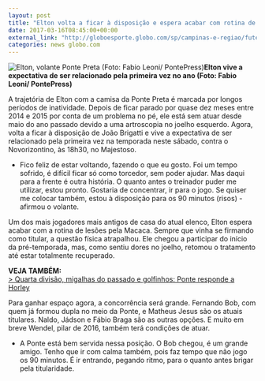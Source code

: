 ```yaml
---
layout: post
title: "Elton volta a ficar à disposição e espera acabar com rotina de lesões na Ponte"
date: 2017-03-16T08:45:00+00:00
external_link: "http://globoesporte.globo.com/sp/campinas-e-regiao/futebol/times/ponte-preta/noticia/2017/03/elton-volta-ficar-disposicao-e-espera-acabar-com-rotina-de-lesoes-na-ponte.html"
categories: news globo.com
---
```

 ![Elton, volante Ponte Preta (Foto: Fabio Leoni/ PontePress)](http://s2.glbimg.com/fAPgBXhbcLfic4DTb_nYdJld9Nw=/242x0:710x618/300x397/s.glbimg.com/es/ge/f/original/2016/09/08/elton.jpg "Elton, volante Ponte Preta (Foto: Fabio Leoni/ PontePress)")**Elton vive a expectativa de ser relacionado pela primeira vez no ano (Foto: Fabio Leoni/ PontePress)**

A trajetória de Elton com a camisa da Ponte Preta é marcada por longos períodos de inatividade. Depois de ficar parado por quase dez meses entre 2014 e 2015 por conta de um problema no pé, ele está sem atuar desde maio do ano passado devido a uma artroscopia no joelho esquerdo. Agora, volta a ficar à disposição de João Brigatti e vive a expectativa de ser relacionado pela primeira vez na temporada neste sábado, contra o Novorizontino, às 18h30, no Majestoso.&nbsp;

- Fico feliz de estar voltando, fazendo o que eu gosto. Foi um tempo sofrido, é difícil ficar só como torcedor, sem poder ajudar. Mas daqui para a frente é outra história. O quanto antes o treinador puder me utilizar, estou pronto. Gostaria de concentrar, ir para o jogo. Se quiser me colocar também, estou à disposição para os 90 minutos (risos) - afirmou o volante.&nbsp;

Um dos mais jogadores mais antigos de casa do atual elenco, Elton espera acabar com a rotina de lesões pela Macaca. Sempre que vinha se firmando como titular, a questão física atrapalhou. Ele chegou a participar do início da pré-temporada, mas, como sentiu dores no joelho, retomou o tratamento até estar totalmente recuperado.&nbsp;

**VEJA TAMBÉM:**  
[\>&nbsp;Quarta divisão, migalhas do passado e golfinhos: Ponte responde a Horley](http://globoesporte.globo.com/sp/campinas-e-regiao/futebol/times/ponte-preta/noticia/2017/03/quarta-divisao-migalhas-do-passado-e-golfinhos-ponte-responde-horley.html)

Para ganhar espaço agora, a concorrência será grande. Fernando Bob, com quem já formou dupla no meio da Ponte, e Matheus Jesus são os atuais titulares. Naldo, Jádson e Fábio Braga são as outras opções. E muito em breve Wendel, pilar de 2016, também terá condições de atuar.

- A Ponte está bem servida nessa posição. O Bob chegou, é um grande amigo. Tenho que ir com calma também, pois faz tempo que não jogo os 90 minutos. É ir entrando, pegando ritmo, para o quanto antes brigar pela titularidade.&nbsp;

